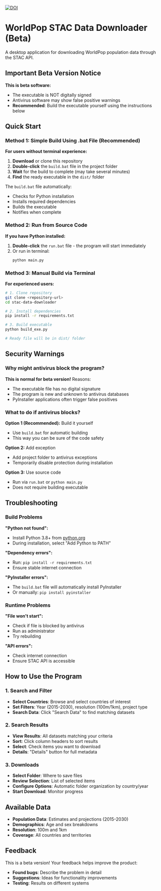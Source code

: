 [![DOI](https://zenodo.org/badge/1049004396.svg)](https://doi.org/10.5281/zenodo.17042472)

# WorldPop STAC Data Downloader (Beta)

A desktop application for downloading WorldPop population data through the STAC API.

## Important Beta Version Notice

**This is beta software:**
- The executable is NOT digitally signed
- Antivirus software may show false positive warnings
- **Recommended**: Build the executable yourself using the instructions below

## Quick Start

### Method 1: Simple Build Using .bat File (Recommended)

**For users without terminal experience:**

1. **Download** or clone this repository
2. **Double-click** the `build.bat` file in the project folder
3. **Wait** for the build to complete (may take several minutes)
4. **Find** the ready executable in the `dist/` folder

The `build.bat` file automatically:
- Checks for Python installation
- Installs required dependencies
- Builds the executable
- Notifies when complete

### Method 2: Run from Source Code

**If you have Python installed:**

1. **Double-click** the `run.bat` file - the program will start immediately
2. Or run in terminal:
   ```bash
   python main.py
   ```

### Method 3: Manual Build via Terminal

**For experienced users:**

```bash
# 1. Clone repository
git clone <repository-url>
cd stac-data-downloader

# 2. Install dependencies
pip install -r requirements.txt

# 3. Build executable
python build_exe.py

# Ready file will be in dist/ folder
```

## Security Warnings

### Why might antivirus block the program?

**This is normal for beta version!** Reasons:

- The executable file has no digital signature
- The program is new and unknown to antivirus databases
- PyInstaller applications often trigger false positives

### What to do if antivirus blocks?

**Option 1 (Recommended):** Build it yourself
- Use `build.bat` for automatic building
- This way you can be sure of the code safety

**Option 2:** Add exception
- Add project folder to antivirus exceptions
- Temporarily disable protection during installation

**Option 3:** Use source code
- Run via `run.bat` or `python main.py`
- Does not require building executable

## Troubleshooting

### Build Problems

**"Python not found":**
- Install Python 3.8+ from [python.org](https://python.org)
- During installation, select "Add Python to PATH"

**"Dependency errors":**
- Run: `pip install -r requirements.txt`
- Ensure stable internet connection

**"PyInstaller errors":**
- The `build.bat` file will automatically install PyInstaller
- Or manually: `pip install pyinstaller`

### Runtime Problems

**"File won't start":**
- Check if file is blocked by antivirus
- Run as administrator
- Try rebuilding

**"API errors":**
- Check internet connection
- Ensure STAC API is accessible

## How to Use the Program

### 1. Search and Filter
- **Select Countries**: Browse and select countries of interest
- **Set Filters**: Year (2015-2030), resolution (100m/1km), project type
- **Search Data**: Click "Search Data" to find matching datasets

### 2. Search Results
- **View Results**: All datasets matching your criteria
- **Sort**: Click column headers to sort results
- **Select**: Check items you want to download
- **Details**: "Details" button for full metadata

### 3. Downloads
- **Select Folder**: Where to save files
- **Review Selection**: List of selected items
- **Configure Options**: Automatic folder organization by country/year
- **Start Download**: Monitor progress

## Available Data

- **Population Data**: Estimates and projections (2015-2030)
- **Demographics**: Age and sex breakdowns
- **Resolution**: 100m and 1km
- **Coverage**: All countries and territories

## Feedback

This is a beta version! Your feedback helps improve the product:

- **Found bugs**: Describe the problem in detail
- **Suggestions**: Ideas for functionality improvements
- **Testing**: Results on different systems
